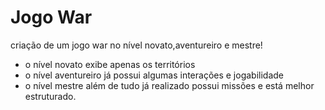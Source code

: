 # Jogo War
criação de um jogo war no nível novato,aventureiro e mestre! 
- o nível novato exibe apenas os territórios
- o nível aventureiro já possui algumas interações e jogabilidade
- o nível mestre além de tudo já realizado possui missões e está melhor estruturado.
